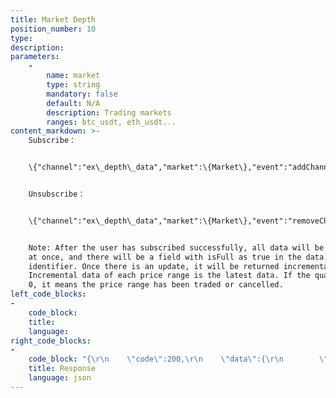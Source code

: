 ```yaml
---
title: Market Depth
position_number: 10
type:
description:
parameters:
    -
        name: market
        type: string
        mandatory: false
        default: N/A
        description: Trading markets
        ranges: btc_usdt, eth_usdt...
content_markdown: >-
    Subscribe：


    \{"channel":"ex\_depth\_data","market":\{Market\},"event":"addChannel"\}


    Unsubscribe：


    \{"channel":"ex\_depth\_data","market":\{Market\},"event":"removeChannel"\}


    Note: After the user has subscribed successfully, all data will be returned
    at once, and there will be a field with isFull as true in the data as an
    identifier. Once there is an update, it will be returned incrementally.
    Incremental data of each price range is the latest data. If the quantity is
    0, it means the price range has been traded or cancelled.
left_code_blocks:
-
    code_block:
    title:
    language:
right_code_blocks:
-
    code_block: "{\r\n    \"code\":200,\r\n    \"data\":{\r\n        \"market\":\"eth_usdt\",\r\n        \"depth\":\"0\",\r\n        \"last\":301.22,\r\n        \"asks\":[[101.00,2.0000],[102.00,1.0000],[103.00,1.0000]],\r\n        \"bids\":[[98.00,1.0000],[99.00,1.0000],[100.00,1.0000]],\r\n        \"channel\":\"ex_depth_data\",\r\n        \"isFull\":true\r\n    },\r\n    \"info\":\"success\"\r\n}"
    title: Response
    language: json
---
```


